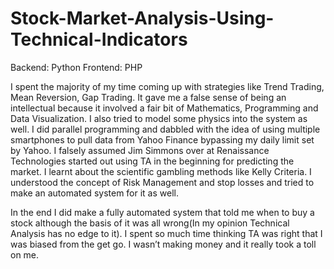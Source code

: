 # Stock-Market-Analysis-Using-Technical-Indicators
Backend: Python
Frontend: PHP

I spent the majority of my time coming up with strategies like Trend Trading, Mean Reversion, Gap Trading. It gave me a false sense of being an intellectual because it involved a fair bit of Mathematics, Programming and Data Visualization. I also tried to model some physics into the system as well. I did parallel programming and dabbled with the idea of using multiple smartphones to pull data from Yahoo Finance bypassing my daily limit set by Yahoo. I falsely assumed Jim Simmons over at Renaissance Technologies started out using TA in the beginning for predicting the market. I learnt about the scientific gambling methods like Kelly Criteria. I understood the concept of Risk Management and stop losses and tried to make an automated system for it as well. 

In the end I did make a fully automated system that told me when to buy a stock although the basis of it was all wrong(In my opinion Technical Analysis has no edge to it). I spent so much time thinking TA was right that I was biased from the get go. I wasn’t making money and it really took a toll on me. 
